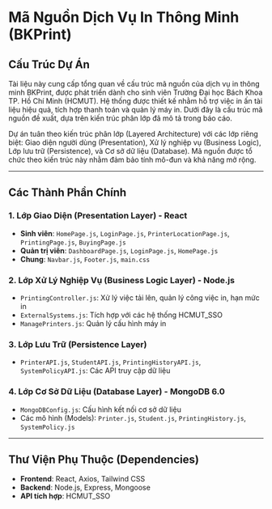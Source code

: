 # Mã Nguồn Dịch Vụ In Thông Minh (BKPrint)

## Cấu Trúc Dự Án

Tài liệu này cung cấp tổng quan về cấu trúc mã nguồn của dịch vụ in thông minh BKPrint, được phát triển dành cho sinh viên Trường Đại học Bách Khoa TP. Hồ Chí Minh (HCMUT). Hệ thống được thiết kế nhằm hỗ trợ việc in ấn tài liệu hiệu quả, tích hợp thanh toán và quản lý máy in. Dưới đây là cấu trúc mã nguồn đề xuất, dựa trên kiến trúc phân lớp đã mô tả trong báo cáo.

Dự án tuân theo kiến trúc phân lớp (Layered Architecture) với các lớp riêng biệt: Giao diện người dùng (Presentation), Xử lý nghiệp vụ (Business Logic), Lớp lưu trữ (Persistence), và Cơ sở dữ liệu (Database). Mã nguồn được tổ chức theo kiến trúc này nhằm đảm bảo tính mô-đun và khả năng mở rộng.

---

## Các Thành Phần Chính

### 1. Lớp Giao Diện (Presentation Layer) - React
- **Sinh viên**: `HomePage.js`, `LoginPage.js`, `PrinterLocationPage.js`, `PrintingPage.js`, `BuyingPage.js`
- **Quản trị viên**: `DashboardPage.js`, `LoginPage.js`, `HomePage.js`
- **Chung**: `Navbar.js`, `Footer.js`, `main.css`

### 2. Lớp Xử Lý Nghiệp Vụ (Business Logic Layer) - Node.js
- `PrintingController.js`: Xử lý việc tải lên, quản lý công việc in, hạn mức in
- `ExternalSystems.js`: Tích hợp với các hệ thống HCMUT_SSO
- `ManagePrinters.js`: Quản lý cấu hình máy in

### 3. Lớp Lưu Trữ (Persistence Layer)
- `PrinterAPI.js`, `StudentAPI.js`, `PrintingHistoryAPI.js`, `SystemPolicyAPI.js`: Các API truy cập dữ liệu

### 4. Lớp Cơ Sở Dữ Liệu (Database Layer) - MongoDB 6.0
- `MongoDBConfig.js`: Cấu hình kết nối cơ sở dữ liệu
- Các mô hình (Models): `Printer.js`, `Student.js`, `PrintingHistory.js`, `SystemPolicy.js`

---

## Thư Viện Phụ Thuộc (Dependencies)

- **Frontend**: React, Axios, Tailwind CSS
- **Backend**: Node.js, Express, Mongoose
- **API tích hợp**: HCMUT_SSO
